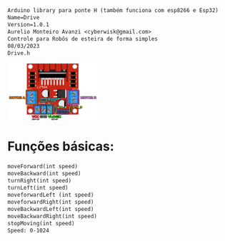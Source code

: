     Arduino library para ponte H (também funciona com esp8266 e Esp32)
    Name=Drive
    Version=1.0.1
    Aurelio Monteiro Avanzi <cyberwisk@gmail.com>
    Controle para Robôs de esteira de forma simples
    08/03/2023
    Drive.h
<img src="https://raw.githubusercontent.com/cyberwisk/Drive/main/l298n.png" width="200">

# Funções básicas:
	moveForward(int speed)
	moveBackward(int speed)
	turnRight(int speed)
	turnLeft(int speed)
	moveforwardLeft (int speed)
	moveforwardRight(int speed)
	moveBackwardLeft(int speed)
	moveBackwardRight(int speed)
	stopMoving(int speed)
	Speed: 0-1024
